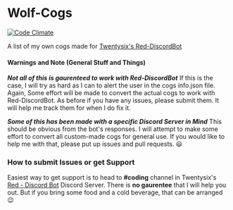 # Wolf-Cogs
[![Code Climate](https://codeclimate.com/github/Wolfst0rm/Wolf-Cogs/badges/gpa.svg)](https://codeclimate.com/github/Wolfst0rm/Wolf-Cogs)

A list of my own cogs made for [Twentysix's Red-DiscordBot](https://github.com/Twentysix26/Red-DiscordBot)


#### Warnings and Note (General Stuff and Things)

***Not all of this is gaurenteed to work with Red-DiscordBot***
If this is the case, I will try as hard as I can to alert the user in the cogs info.json file.
Again, Some effort will be made to convert the actual cogs to work with Red-DiscordBot. As before
if you have any issues, please submit them. It will help me track them for when I do fix it.

***Some of this has been made with a specific Discord Server in Mind***
This should be obvious from the bot's responses. I will attempt to make some effort to convert all
custom-made cogs for general use. If you would like to help me with that, please put up issues and
pull requests. :smiley:

### How to submit Issues or get Support

Easiest way to get support is to head to **#coding** channel in Twentysix's [Red - Discord Bot](https://discordapp.com/invite/0k4npTwMvTpv9wrh) Discord Server.
There is **no gaurentee** that I will help you out. But if you bring some food and a cold beverage, that can be arranged :wink:
